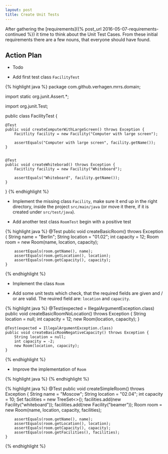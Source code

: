 ```yaml
---
layout: post
title: Create Unit Tests
---
```

After gathering the [requirements]({% post_url 2016-05-07-requirements-continued %}) it time to think about the
Unit Test Cases. From these initial requirements there are a few nouns, that everyone should have found.


## Action Plan

- Todo


- Add first test class `FacilityTest`

{% highlight java %}
package com.github.verhagen.mrrs.domain;

import static org.junit.Assert.*;

import org.junit.Test;

public class FacilityTest {

    @Test
    public void createComputerWithLargeScreen() throws Exception {
        Facitlity facility = new Facility("Computer with large screen");
        
        assertEquals("Computer with large screen", facility.getName());
    }


    @Test
    public void createWhiteborad() throws Exception {
        Facitlity facility = new Facility("Whiteboard");
        
        assertEquals("Whiteboard", facility.getName());
    }

}
{% endhighlight %}

- Implement the missing class `Facility`, make sure it end up in the right directory, inside the project `src/main/java` (or move it there, if it is created under `src/test/java`).



- Add another test class `RoomTest` begin with a positive test

{% highlight java %}
    @Test
    public void createBasicRoom() throws Exception {
        String name = "Berlin";
        String location = "01.02";
        int capacity = 12;
        Room room = new Room(name, location, capacity);
        
        assertEquals(room.getName(), name);
        assertEquals(room.getLocation(), location);
        assertEquals(room.getCapacity(), capacity);
    }
{% endhighlight %}

- Implement the class `Room`

- Add some unit tests which check, that the required fields are given and / or are valid. The reuired field are: `location` and `capacity`.

{% highlight java %}
    @Test(expected = IllegalArgumentException.class)
    public void createBasicRoomNoLocation() throws Exception {
        String location = null;
        int capacity = 12;
        new Room(location, capacity);
    }

    @Test(expected = IllegalArgumentException.class)
    public void createBasicRoomNegativeCapacity() throws Exception {
        String location = null;
        int capacity = -2;
        new Room(location, capacity);
    }
{% endhighlight %}

- Improve the implementation of `Room`


{% highlight java %}
{% endhighlight %}


{% highlight java %}
    @Test
    public void createSimpleRoom() throws Exception {
        String name = "Moscow";
        String location = "02.04";
        int capacity = 10;
        Set<Facility> facilities = new TreeSet<>();
        facilities.add(new Facility("whiteboard"));
        facilities.add(new Facility("beamer"));
        Room room = new Room(name, location, capacity, facilities);
        
        assertEquals(room.getName(), name);
        assertEquals(room.getLocation(), location);
        assertEquals(room.getCapacity(), capacity);
        assertEquals(room.getFacilities(), facilities);
    }
{% endhighlight %}
